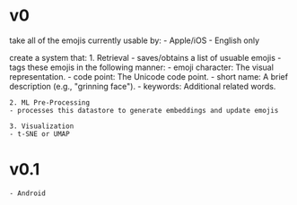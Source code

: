 # v0
take all of the emojis currently usable by:
    - Apple/iOS
    - English only

create a system that:
    1. Retrieval
    - saves/obtains a list of usuable emojis
    - tags these emojis in the following manner:
        - emoji character: The visual representation.
        - code point: The Unicode code point.
        - short name: A brief description (e.g., "grinning face").
        - keywords: Additional related words.

    2. ML Pre-Processing
    - processes this datastore to generate embeddings and update emojis

    3. Visualization
    - t-SNE or UMAP
# v0.1
    - Android
